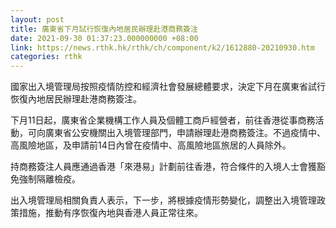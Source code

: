 ```yaml
---
layout: post
title: 廣東省下月試行恢復內地居民辦理赴港商務簽注
date: 2021-09-30 01:37:23.000000000 +08:00
link: https://news.rthk.hk/rthk/ch/component/k2/1612880-20210930.htm
categories: rthk
---
```


國家出入境管理局按照疫情防控和經濟社會發展總體要求，決定下月在廣東省試行恢復內地居民辦理赴港商務簽注。

下月11日起，廣東省企業機構工作人員及個體工商戶經營者，前往香港從事商務活動，可向廣東省公安機關出入境管理部門，申請辦理赴港商務簽注。不過疫情中、高風險地區，及申請前14日內曾在疫情中、高風險地區旅居的人員除外。

持商務簽注人員應通過香港「來港易」計劃前往香港，符合條件的入境人士會獲豁免強制隔離檢疫。

出入境管理局相關負責人表示，下一步，將根據疫情形勢變化，調整出入境管理政策措施，推動有序恢復內地與香港人員正常往來。
